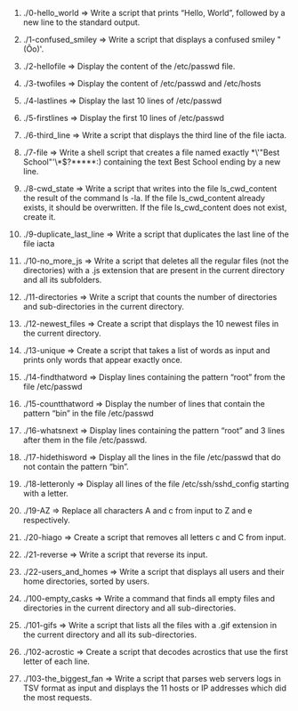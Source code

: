 1. ./0-hello_world => Write a script that prints “Hello, World”, followed by a new line to the standard output.

2. ./1-confused_smiley => Write a script that displays a confused smiley "(Ôo)'.

3. ./2-hellofile => Display the content of the /etc/passwd file.

4. ./3-twofiles => Display the content of /etc/passwd and /etc/hosts

5. ./4-lastlines => Display the last 10 lines of /etc/passwd

6. ./5-firstlines => Display the first 10 lines of /etc/passwd

7. ./6-third_line => Write a script that displays the third line of the file iacta.

8. ./7-file => Write a shell script that creates a file named exactly \*\\'"Best School"\'\\*$\?\*\*\*\*\*:) containing the text Best School ending by a new line.

9. ./8-cwd_state => Write a script that writes into the file ls_cwd_content the result of the command ls -la. If the file ls_cwd_content already exists, it should be overwritten. If the file ls_cwd_content does not exist, create it.

10. ./9-duplicate_last_line => Write a script that duplicates the last line of the file iacta

11. ./10-no_more_js => Write a script that deletes all the regular files (not the directories) with a .js extension that are present in the current directory and all its subfolders.

12. ./11-directories => Write a script that counts the number of directories and sub-directories in the current directory.

13. ./12-newest_files => Create a script that displays the 10 newest files in the current directory.

14. ./13-unique => Create a script that takes a list of words as input and prints only words that appear exactly once.

15. ./14-findthatword => Display lines containing the pattern “root” from the file /etc/passwd

16. ./15-countthatword => Display the number of lines that contain the pattern “bin” in the file /etc/passwd

17. ./16-whatsnext => Display lines containing the pattern “root” and 3 lines after them in the file /etc/passwd.

18. ./17-hidethisword => Display all the lines in the file /etc/passwd that do not contain the pattern “bin”.

19. ./18-letteronly => Display all lines of the file /etc/ssh/sshd_config starting with a letter.

20. ./19-AZ => Replace all characters A and c from input to Z and e respectively.

21. ./20-hiago => Create a script that removes all letters c and C from input.

22. ./21-reverse => Write a script that reverse its input.

23. ./22-users_and_homes => Write a script that displays all users and their home directories, sorted by users.

24. ./100-empty_casks => Write a command that finds all empty files and directories in the current directory and all sub-directories.

25. ./101-gifs => Write a script that lists all the files with a .gif extension in the current directory and all its sub-directories.

26. ./102-acrostic => Create a script that decodes acrostics that use the first letter of each line.

27. ./103-the_biggest_fan => Write a script that parses web servers logs in TSV format as input and displays the 11 hosts or IP addresses which did the most requests.
